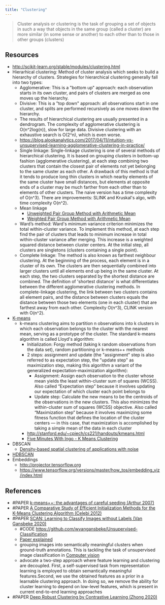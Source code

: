```yaml
---
title: "Clustering"
---
```


> Cluster analysis or clustering is the task of grouping a set of objects in such a way that objects in the same group (called a cluster) are more similar (in some sense or another) to each other than to those in other groups (clusters)

## Resources
- http://scikit-learn.org/stable/modules/clustering.html
- Hierarhical clustering: Method of cluster analysis which seeks to build a hierarchy of clusters. Strategies for hierarchical clustering generally fall into two types:
	- Agglomerative: This is a "bottom up" approach: each observation starts in its own cluster, and pairs of clusters are merged as one moves up the hierarchy.
	- Divisive: This is a "top down" approach: all observations start in one cluster, and splits are performed recursively as one moves down the hierarchy.
	- The results of hierarchical clustering are usually presented in a dendrogram. The complexity of agglomerative clustering is O(n^2log(n)), slow for large data. Divisive clustering with an exhaustive search is O(2^n), which is even worse.
	- https://blog.alookanalytics.com/2017/04/11/intuition-vs-unsupervised-learning-agglomerative-clustering-in-practice/
	- Single linkage: Single-linkage clustering is one of several methods of hierarchical clustering. It is based on grouping clusters in bottom-up fashion (agglomerative clustering), at each step combining two clusters that contain the closest pair of elements not yet belonging to the same cluster as each other. A drawback of this method is that it tends to produce long thin clusters in which nearby elements of the same cluster have small distances, but elements at opposite ends of a cluster may be much farther from each other than to elements of other clusters. The naive version has a time complexity of O(n^3). There are improvements: SLINK and Kruskal's algo, with time complexity O(n^2).
	- Mean linkage
		- [Unweighted Pair Group Method with Arithmetic Mean](https://en.wikipedia.org/wiki/UPGMA)
	    - [Weighted Pair Group Method with Arithmetic Mean](https://en.wikipedia.org/wiki/WPGMA)
	- Ward’s method: Ward's minimum variance criterion minimizes the total within-cluster variance.
	  To implement this method, at each step find the pair of clusters that leads to minimum increase in total within-cluster variance after merging. This increase is a weighted squared distance between cluster centers. At the initial step, all clusters are singletons (clusters containing a single point).
	- Complete linkage: The method is also known as farthest neighbour clustering. At the beginning of the process, each element is in a cluster of its own. The clusters are then sequentially combined into larger clusters until all elements end up being in the same cluster. At each step, the two clusters separated by the shortest distance are combined. 
	  The definition of 'shortest distance' is what differentiates between the different agglomerative clustering methods. 
	  In complete-linkage clustering, the link between two clusters contains all element pairs, and the distance between clusters equals the distance between those two elements (one in each cluster) that are farthest away from each other. Complexity O(n^3), CLINK version with O(n^2).
- [K-means](https://en.wikipedia.org/wiki/K-means_clustering)
	- k-means clustering aims to partition n observations into k clusters in which each observation belongs to the cluster with the nearest mean, serving as a prototype of the cluster. The standard k-means algorithm is called Lloyd's algorithm:
		- Initialization: Forgy method (taking k random observations from the data set), random partitioning or k-means++ methods 
		- 2 steps: assignment and update (the "assignment" step is also referred to as expectation step, the "update step" as maximization step, making this algorithm a variant of the generalized expectation-maximization algorithm):
			- Assignment: Assign each observation to the cluster whose mean yields the least within-cluster sum of squares (WCSS). Also called “Expectation step” because it involves updating our expectation of which cluster each point belongs to
			- Update step: Calculate the new means to be the centroids of the observations in the new clusters. This also minimizes the within-cluster sum of squares (WCSS) objective. Also called “Maximization step” because it involves maximizing some fitness function that defines the location of the cluster centers — in this case, that maximization is accomplished by taking a simple mean of the data in each cluster
	  - http://stanford.edu/~cpiech/cs221/handouts/kmeans.html  
	  - [Five Minutes With Ingo - K Means Clustering](https://www.youtube.com/watch?v=wGzumILN5ww)
- DBSCAN 
	- [Density-based spatial clustering of applications with noise](https://en.wikipedia.org/wiki/DBSCAN)
- [HDBSCAN](http://hdbscan.readthedocs.io/en/latest/soft_clustering_explanation.html)
- Embeddings
	- http://projector.tensorflow.org
	- https://www.tensorflow.org/versions/master/how_tos/embedding_viz/index.html


## References
- #PAPER [k-means++: the advantages of careful seeding (Arthur 2007)](https://dl.acm.org/doi/10.5555/1283383.1283494)
- #PAPER [A Comparative Study of Efficient Initialization Methods for the K-Means Clustering Algorithm (Celebi 2012)](https://arxiv.org/abs/1209.1960)
- #PAPER [SCAN: Learning to Classify Images without Labels (Van Gansbeke 2020)](https://arxiv.org/abs/2005.12320)
	- #CODE https://github.com/wvangansbeke/Unsupervised-Classification
	- [Paper explained](https://www.youtube.com/watch?v=hQEnzdLkPj4)
	- grouping images into semantically meaningful clusters when ground-truth annotations. This is tackling the task of unsupervised image classification in [Computer vision](AI/Computer%20Vision/Computer%20vision.md)
	- advocate a two-step approach where feature learning and clustering are decoupled. First, a self-supervised task from representation learning is employed to obtain semantically meaningful features.Second, we use the obtained features as a prior in a learnable clustering  approach.  In  doing  so,  we  remove  the  ability  for  cluster  learning to depend on low-level features, which is present in current end-to-end learning approaches
- #PAPER [Deep Robust Clustering by Contrastive Learning (Zhong 2020)](https://arxiv.org/abs/2008.03030)
